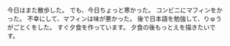 今日はまた散歩した。
でも、今日ちょっと寒かった。
コンビニにマフィンをかった。
不幸にして、マフィンは味が悪かった。
後で日本語を勉強して、りゅうがごとくをした。
すぐ夕食を作っています。
夕食の後もっとえを描きたいです。
